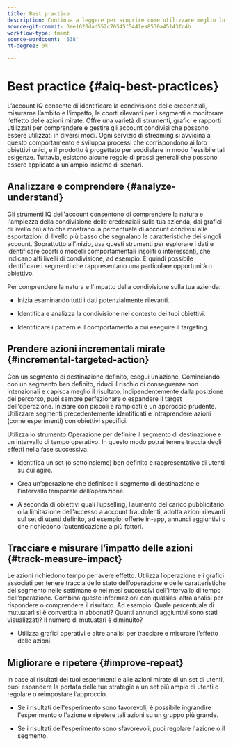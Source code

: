 ```yaml
---
title: Best practice
description: Continua a leggere per scoprire come utilizzare meglio lo strumento IQ dell’account.
source-git-commit: 3ee1620dad552c76545f5441ea8530a45143fc4b
workflow-type: tm+mt
source-wordcount: '538'
ht-degree: 0%

---
```



# Best practice {#aiq-best-practices}

L’account IQ consente di identificare la condivisione delle credenziali, misurarne l’ambito e l’impatto, le coorti rilevanti per i segmenti e monitorare l’effetto delle azioni mirate. Offre una varietà di strumenti, grafici e rapporti utilizzati per comprendere e gestire gli account condivisi che possono essere utilizzati in diversi modi. Ogni servizio di streaming si avvicina a questo comportamento e sviluppa processi che corrispondono ai loro obiettivi unici, e il prodotto è progettato per soddisfare in modo flessibile tali esigenze.  Tuttavia, esistono alcune regole di prassi generali che possono essere applicate a un ampio insieme di scenari.

## Analizzare e comprendere {#analyze-understand}

Gli strumenti IQ dell&#39;account consentono di comprendere la natura e l&#39;ampiezza della condivisione delle credenziali sulla tua azienda, dai grafici di livello più alto che mostrano la percentuale di account condivisi alle esportazioni di livello più basso che segnalano le caratteristiche dei singoli account. Soprattutto all&#39;inizio, usa questi strumenti per esplorare i dati e identificare coorti o modelli comportamentali insoliti o interessanti, che indicano alti livelli di condivisione, ad esempio. È quindi possibile identificare i segmenti che rappresentano una particolare opportunità o obiettivo.

Per comprendere la natura e l&#39;impatto della condivisione sulla tua azienda:

* Inizia esaminando tutti i dati potenzialmente rilevanti.

* Identifica e analizza la condivisione nel contesto dei tuoi obiettivi.

* Identificare i pattern e il comportamento a cui eseguire il targeting.

## Prendere azioni incrementali mirate {#incremental-targeted-action}

Con un segmento di destinazione definito, esegui un’azione. Cominciando con un segmento ben definito, riduci il rischio di conseguenze non intenzionali e capisca meglio il risultato. Indipendentemente dalla posizione del percorso, puoi sempre perfezionare o espandere il target dell&#39;operazione.
Iniziare con piccoli e rampicati è un approccio prudente. Utilizzare segmenti precedentemente identificati e intraprendere azioni (come esperimenti) con obiettivi specifici.

Utilizza lo strumento Operazione per definire il segmento di destinazione e un intervallo di tempo operativo. In questo modo potrai tenere traccia degli effetti nella fase successiva.

* Identifica un set (o sottoinsieme) ben definito e rappresentativo di utenti su cui agire.

* Crea un’operazione che definisce il segmento di destinazione e l’intervallo temporale dell’operazione.

* A seconda di obiettivi quali l’upselling, l’aumento del carico pubblicitario o la limitazione dell’accesso a account fraudolenti, adotta azioni rilevanti sul set di utenti definito, ad esempio: offerte in-app, annunci aggiuntivi o che richiedono l’autenticazione a più fattori.

<!--If necessary, gauge the affect [by measuring the impact of actions taken](#track-measure-impact).-->

## Tracciare e misurare l’impatto delle azioni {#track-measure-impact}

Le azioni richiedono tempo per avere effetto. Utilizza l’operazione e i grafici associati per tenere traccia dello stato dell’operazione e delle caratteristiche del segmento nelle settimane o nei mesi successivi dell’intervallo di tempo dell’operazione. Combina queste informazioni con qualsiasi altra analisi per rispondere o comprendere il risultato. Ad esempio: Quale percentuale di mutuatari si è convertita in abbonati? Quanti annunci aggiuntivi sono stati visualizzati? Il numero di mutuatari è diminuito?

* Utilizza grafici operativi e altre analisi per tracciare e misurare l’effetto delle azioni.

## Migliorare e ripetere {#improve-repeat}

In base ai risultati dei tuoi esperimenti e alle azioni mirate di un set di utenti, puoi espandere la portata delle tue strategie a un set più ampio di utenti o regolare o reimpostare l’approccio.

* Se i risultati dell&#39;esperimento sono favorevoli, è possibile ingrandire l&#39;esperimento o l&#39;azione e ripetere tali azioni su un gruppo più grande.

* Se i risultati dell&#39;esperimento sono sfavorevoli, puoi regolare l&#39;azione o il segmento.

<!--

Best Practices
Account IQ enables you to maximize your business ROI, and eventually grow your subscribers and revenue by understanding subscriber usage patterns and password sharing. Read on to know how you can make the best use of Account IQ to manage credential sharing.

Analyze and understand
Authorized access of streaming services generates vast sums of data representing user activity. Use Account IQ analytics tools to explore the data and identify interesting cohorts or behavioral patterns that indicate sharing. Then, segments representing a particular opportunity or objective can be identified.

To understand nature and impact of sharing on your business:

Use Account IQ to access all relevant data.

Identify and analyze sharing in the context of your objectives.

Identify patterns and behavior to target.

Take targeted incremental action
To start small and ramp up is a prudent approach. Use previously identified segments, and take actions (as experiments) with specific objectives.

Identify a well-defined, representative subset of users in the segment to act on.

Depending on objectives such as upselling, increasing ad load, or mitigating access to fraudulent accounts, take relevant actions to include customer messaging or offers, extra ads, or requiring multi-factor authentication.

Target users are likely to respond to offers to upgrade and pay for sharing.

Align enterprise stakeholders to update strategy, such as:

Revisit partner agreements to enlist cooperation or concessions.

Simplify access and enhance the user experience for good customers.

Mitigate sharing by limiting access to obvious moochers.

If necessary, gauge the affect by measuring the impact of actions taken.

Track and measure the impact of actions
Once you have acted on some set of users within a segment, it is important to measure the effect of those actions over a subsequent period of weeks or months. For example, you would want to understand:

What percentage of borrowers converted to subscribers?

How many additional ads were viewed?

Did the number of borrowers decrease?

Account IQ’s sophisticated machine learning based models help you analyze and measure the impacts of your experiments (or actions).

Improve and repeat
Based on the outcomes of your experiments and targeted actions on small groups of users, you can expand the reach of your strategies to rest of the user segment or reset the strategy and audience to act on.

Based on the usage insights from risk indices, sharing levels, and usage patterns, you can create experiments (or operations) and tailor your actions for strategic goals or desired outcomes.

If the results of the experiment are favorable, then you can scale up the experiment, and repeat those actions on a larger group.

If the results of the experiment are unfavorable, then you can adjust your action or the experiment group.

Therefore, understanding, acting, and tracking are the keys to optimally mitigate and manage credential sharing in your subscribers.
-->
